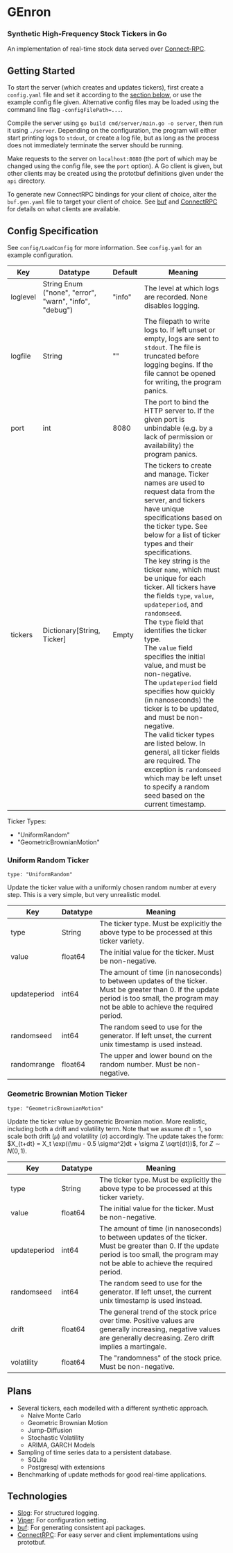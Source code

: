 # GEnron
### Synthetic High-Frequency Stock Tickers in Go

An implementation of real-time stock data served over [Connect-RPC](https://connectrpc.com/). 

## Getting Started

To start the server (which creates and updates tickers), first create a `config.yaml` file and set it according to the [section below](#config-specification), or use the example config file given. Alternative config files may be loaded using the command line flag `-configFilePath=...`. 

Compile the server using `go build cmd/server/main.go -o server`, then run it using `./server`. Depending on the configuration, the program will either start printing logs to `stdout`, or create a log file, but as long as the process does not immediately terminate the server should be running.

Make requests to the server on `localhost:8080` (the port of which may be changed using the config file, see the `port` option). A Go client is given, but other clients may be created using the prototbuf definitions given under the `api` directory.

To generate new ConnectRPC bindings for your client of choice, alter the `buf.gen.yaml` file to target your client of choice. See [buf](https://buf.build/) and [ConnectRPC](https://connectrpc.com/) for details on what clients are available.

## Config Specification

See `config/LoadConfig` for more information. See `config.yaml` for an example configuration.

| Key | Datatype | Default | Meaning |
| --- | -------- | ------- | ------- |
| loglevel | String Enum ("none", "error", "warn", "info", "debug") | "info" | The level at which logs are recorded. None disables logging. |
| logfile | String | "" | The filepath to write logs to. If left unset or empty, logs are sent to `stdout`. The file is truncated before logging begins. If the file cannot be opened for writing, the program panics. |
| port | int | 8080 | The port to bind the HTTP server to. If the given port is unbindable (e.g. by a lack of permission or availability) the program panics. |
| tickers | Dictionary[String, Ticker] | Empty | The tickers to create and manage. Ticker names are used to request data from the server, and tickers have unique specifications based on the ticker type. See below for a list of ticker types and their specifications.<br />The key string is the ticker `name`, which must be unique for each ticker. All tickers have the fields `type`, `value`, `updateperiod`, and `randomseed`. <br />The `type` field that identifies the ticker type. <br />The `value` field specifies the initial value, and must be non-negative. <br />The `updateperiod` field specifies how quickly (in nanoseconds) the ticker is to be updated, and must be non-negative. <br />The valid ticker types are listed below. In general, all ticker fields are required. The exception is `randomseed` which may be left unset to specify a random seed based on the current timestamp. |

Ticker Types:
- "UniformRandom"
- "GeometricBrownianMotion"

### Uniform Random Ticker

`type: "UniformRandom"`

Update the ticker value with a uniformly chosen random number at every step. This is a very simple, but very unrealistic model.

| Key | Datatype | Meaning |
| --- | -------- | ------- | 
| type | String | The ticker type. Must be explicitly the above type to be processed at this ticker variety. |
| value | float64 | The initial value for the ticker. Must be non-negative. |
| updateperiod | int64 | The amount of time (in nanoseconds) to between updates of the ticker. Must be greater than 0. If the update period is too small, the program may not be able to achieve the required period. |
| randomseed | int64 | The random seed to use for the generator. If left unset, the current unix timestamp is used instead. |
| randomrange | float64 | The upper and lower bound on the random number. Must be non-negative. |

### Geometric Brownian Motion Ticker

`type: "GeometricBrownianMotion"`

Update the ticker value by geometric Brownian motion. More realistic, including both a drift and volatility term. Note that we assume $dt=1$, so scale both drift ($\mu$) and volatility ($\sigma$) accordingly. The update takes the form: $X_{t+dt} = X_t \exp((\mu - 0.5 \sigma^2)dt + \sigma Z \sqrt{dt})$, for $Z\sim N(0,1)$.

| Key | Datatype | Meaning |
| --- | -------- | ------- | 
| type | String | The ticker type. Must be explicitly the above type to be processed at this ticker variety. |
| value | float64 | The initial value for the ticker. Must be non-negative. |
| updateperiod | int64 | The amount of time (in nanoseconds) to between updates of the ticker. Must be greater than 0. If the update period is too small, the program may not be able to achieve the required period. |
| randomseed | int64 | The random seed to use for the generator. If left unset, the current unix timestamp is used instead. |
| drift | float64 | The general trend of the stock price over time. Positive values are generally increasing, negative values are generally decreasing. Zero drift implies a martingale. |
| volatility | float64 | The "randomness" of the stock price. Must be non-negative. |


## Plans

- Several tickers, each modelled with a different synthetic approach.
    - Naive Monte Carlo
    - Geometric Brownian Motion
    - Jump-Diffusion
    - Stochastic Volatility
    - ARIMA, GARCH Models
- Sampling of time series data to a persistent database.
    - SQLite
    - Postgresql with extensions
- Benchmarking of update methods for good real-time applications.

## Technologies

- [Slog](https://pkg.go.dev/log/slog): For structured logging.
- [Viper](https://github.com/spf13/viper): For configuration setting.
- [buf](https://buf.build/): For generating consistent api packages.
- [ConnectRPC](https://connectrpc.com/): For easy server and client implementations using prototbuf.
